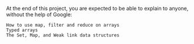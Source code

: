 At the end of this project, you are expected to be able to explain to anyone, without the help of Google:

	How to use map, filter and reduce on arrays
	Typed arrays
	The Set, Map, and Weak link data structures

